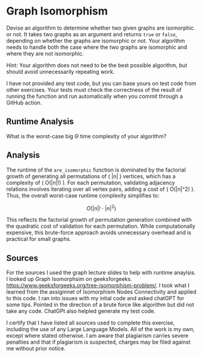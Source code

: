 # Graph Isomorphism

Devise an algorithm to determine whether two given graphs are isomorphic or not.
It takes two graphs as an argument and returns `true` or `false`, depending on
whether the graphs are isomorphic or not. Your algorithm needs to handle both
the case where the two graphs are isomorphic and where they are not isomorphic.

Hint: Your algorithm does not need to be the best possible algorithm, but should
avoid unnecessarily repeating work.

I have not provided any test code, but you can base yours on test code from
other exercises. Your tests must check the correctness of the result of running
the function and run automatically when you commit through a GitHub action.

## Runtime Analysis

What is the worst-case big $\Theta$ time complexity of your algorithm?

## Analysis 


The runtime of the `are_isomorphic` function is dominated by the factorial growth of generating all permutations of \( |n| \) vertices, which has a complexity of \( O(|n|!) \). For each permutation, validating adjacency relations involves iterating over all vertex pairs, adding a cost of \( O(|n|^2) \). Thus, the overall worst-case runtime complexity simplifies to:

$$
O(|n|! \cdot |n|^2)
$$

This reflects the factorial growth of permutation generation combined with the quadratic cost of validation for each permutation. While computationally expensive, this brute-force approach avoids unnecessary overhead and is practical for small graphs.

## Sources

For the sources I used the graph lecture slides to help with runtime anaylsis. I looked up Graph Isomorphsim on geeksforgeeks. https://www.geeksforgeeks.org/tree-isomorphism-problem/. I took what I learned from the assigmnet of Isomorphism Nodes Connectivity and applied to this code. I ran into issues with my intial code and asked chatGPT for some tips. Pointed in the direction of a brute force like algorithm but did not take any code. ChatGPt also helpled generate my test code.  

I certify that I have listed all sources used to complete this exercise, including the use of any Large Language Models. All of the work is my own, except where stated otherwise. I am aware that plagiarism carries severe penalties and that if plagiarism is suspected, charges may be filed against me without prior notice.

